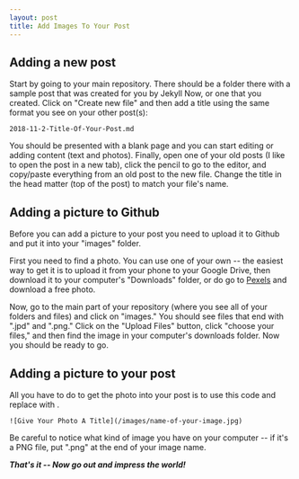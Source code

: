 ```yaml
---
layout: post
title: Add Images To Your Post
---
```


## Adding a new post
Start by going to your main repository. There should be a folder there with a sample post that was created for you by Jekyll Now, or one that you created. Click on "Create new file" and then add a title using the same format you see on your other post(s): 
```
2018-11-2-Title-Of-Your-Post.md
```
You should be presented with a blank page and you can start editing or adding content (text and photos).
Finally, open one of your old posts (I like to open the post in a new tab), click the pencil to go to the editor, and copy/paste everything from an old post to the new file. Change the title in the head matter (top of the post) to match your file's name.

## Adding a picture to Github
Before you can add a picture to your post you need to upload it to Github and put it into your "images" folder. 

First you need to find a photo. You can use one of your own -- the easiest way to get it is to upload it from your phone to your Google Drive, then download it to your computer's "Downloads" folder, or do go to [Pexels](https://www.pexels.com/) and download a free photo.

Now, go to the main part of your repository (where you see all of your folders and files) and click on "images." You should see files that end with ".jpd" and ".png." Click on the "Upload Files" button, click "choose your files," and then find the image in your computer's downloads folder. Now you should be ready to go.


## Adding a picture to your post

All you have to do to get the photo into your post is to use this code and replace with .
```
![Give Your Photo A Title](/images/name-of-your-image.jpg)
```
Be careful to notice what kind of image you have on your computer -- if it's a PNG file, put ".png" at the end of your image name.

***That's it -- Now go out and impress the world!***
